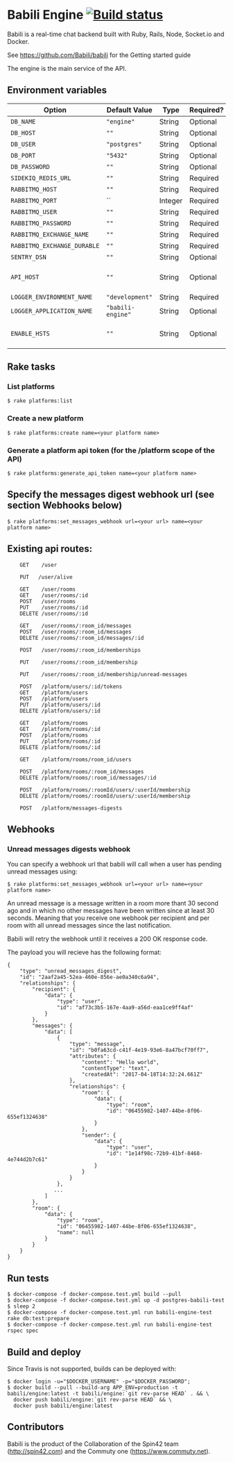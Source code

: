 # Babili Engine <a href="https://travis-ci.org/Babili/engine">![Build status](https://travis-ci.org/Babili/engine.svg?branch=master)</a>


Babili is a real-time chat backend built with Ruby, Rails, Node, Socket.io and Docker.

See https://github.com/Babili/babili for the Getting started guide

The engine is the main service of the API.


## Environment variables

| Option | Default Value | Type | Required? | Description  | Example |
| ---- | ----- | ------ | ----- | ------ | ----- |
| `DB_NAME` | `"engine"`| String | Optional | | `"my_db"` |
| `DB_HOST` | `""`| String | Optional | | `"localhost"` |
| `DB_USER` | `"postgres"`| String | Optional | | `"localhost"` |
| `DB_PORT` | `"5432"`| String | Optional | | `"5432"` |
| `DB_PASSWORD` | `""`| String | Optional | | `"mypwd"` |
| `SIDEKIQ_REDIS_URL` | `""`| String | Required | | `"redis://redis/2"` |
| `RABBITMQ_HOST` | `""`| String | Required | | `"rabbitmq"` |
| `RABBITMQ_PORT` | ``| Integer | Required | | `5672` |
| `RABBITMQ_USER` | `""`| String | Required | | `"root"` |
| `RABBITMQ_PASSWORD` | `""`| String | Required | | `"root"` |
| `RABBITMQ_EXCHANGE_NAME` | `""`| String | Required | | `"babili"` |
| `RABBITMQ_EXCHANGE_DURABLE` | `""`| String | Required | | `"true"` |
| `SENTRY_DSN` | `""`| String | Optional | | `"https://.."` |
| `API_HOST` | `""`| String | Optional | Comma separated. Added to `Rails.configuration.hosts`. | `"babili-engine,api.babili.io"` |
| `LOGGER_ENVIRONMENT_NAME` | `"development"`| String | Required | | `"production"` |
| `LOGGER_APPLICATION_NAME` | `"babili-engine"`| String | Optional | | `"babili"` |
| `ENABLE_HSTS` | `""`| String | Optional | Enable the HTTP headers HSTS in the response when enabled | `"true"` |


## Rake tasks

### List platforms

    $ rake platforms:list

### Create a new platform

    $ rake platforms:create name=<your platform name>

### Generate a platform api token (for the /platform scope of the API)

    $ rake platforms:generate_api_token name=<your platform name>

## Specify the messages digest webhook url (see section Webhooks below)

    $ rake platforms:set_messages_webhook url=<your url> name=<your platform name>

## Existing api routes: 

```
    GET    /user                                           

    PUT   /user/alive                                      

    GET    /user/rooms                                     
    GET    /user/rooms/:id                                 
    POST   /user/rooms                                     
    PUT    /user/rooms/:id                                 
    DELETE /user/rooms/:id                                 

    GET    /user/rooms/:room_id/messages                   
    POST   /user/rooms/:room_id/messages                   
    DELETE /user/rooms/:room_id/messages/:id               

    POST   /user/rooms/:room_id/memberships                

    PUT    /user/rooms/:room_id/membership                     

    PUT    /user/rooms/:room_id/membership/unread-messages 

    POST   /platform/users/:id/tokens                      
    GET    /platform/users                                 
    POST   /platform/users                                 
    PUT    /platform/users/:id                             
    DELETE /platform/users/:id                             
                  
    GET    /platform/rooms                                 
    GET    /platform/rooms/:id                             
    POST   /platform/rooms                                 
    PUT    /platform/rooms/:id                             
    DELETE /platform/rooms/:id                             

    GET    /platform/rooms/room_id/users                   

    POST   /platform/rooms/:room_id/messages               
    DELETE /platform/rooms/:room_id/messages/:id           

    POST   /platform/rooms/:roomId/users/:userId/membership
    DELETE /platform/rooms/:roomId/users/:userId/membership

    POST   /platform/messages-digests    
```

## Webhooks

### Unread messages digests webhook

You can specify a webhook url that babili will call when a user has pending unread messages using:

    $ rake platforms:set_messages_webhook url=<your url> name=<your platform name>


An unread message is a message written in a room more thant 30 second ago and in which no other messages have been written since at least 30 seconds. Meaning that you receive one webhook per recipient and per room with all unread messages since the last notification.

Babili will retry the webhook until it receives a 200 OK response code.

The payload you will recieve has the following format: 

```
{
    "type": "unread_messages_digest",
    "id": "2aaf2a45-52ea-460e-856e-ae0a340c6a94",
    "relationships": {
        "recipient": {
            "data": {
                "type": "user",
                "id": "af73c3b5-167e-4aa9-a56d-eaa1ce9ff4af"
            }
        },
        "messages": {
            "data": [
                {
                    "type": "message",
                    "id": "b0fa63cd-c41f-4e19-93e6-8a47bcf70ff7",
                    "attributes": {
                        "content": "Hello world",
                        "contentType": "text",
                        "createdAt": "2017-04-18T14:32:24.661Z"
                    },
                    "relationships": {
                        "room": {
                            "data": {
                                "type": "room",
                                "id": "06455982-1407-44be-8f06-655ef1324638"
                            }
                        },
                        "sender": {
                            "data": {
                                "type": "user",
                                "id": "1e14f98c-72b9-41bf-8468-4e744d2b7c61"
                            }
                        }
                    }
                },
               ...
            ]
        },
        "room": {
            "data": {
                "type": "room",
                "id": "06455982-1407-44be-8f06-655ef1324638",
                "name": null
            }
        }
    }
}
```


## Run tests

```
$ docker-compose -f docker-compose.test.yml build --pull
$ docker-compose -f docker-compose.test.yml up -d postgres-babili-test
$ sleep 2
$ docker-compose -f docker-compose.test.yml run babili-engine-test rake db:test:prepare
$ docker-compose -f docker-compose.test.yml run babili-engine-test rspec spec
```

## Build and deploy

Since Travis is not supported, builds can be deployed with:

```
$ docker login -u="$DOCKER_USERNAME" -p="$DOCKER_PASSWORD";
$ docker build --pull --build-arg APP_ENV=production -t babili/engine:latest -t babili/engine:`git rev-parse HEAD` . && \
  docker push babili/engine:`git rev-parse HEAD` && \
  docker push babili/engine:latest
```

## Contributors

Babili is the product of the Collaboration of the Spin42 team (http://spin42.com) and the Commuty one (https://www.commuty.net).

